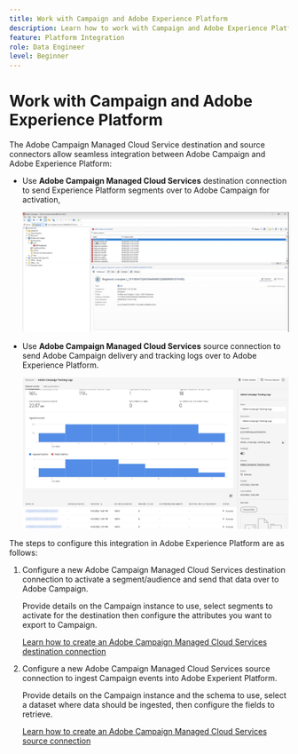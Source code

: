 ```yaml
---
title: Work with Campaign and Adobe Experience Platform
description: Learn how to work with Campaign and Adobe Experience Platform
feature: Platform Integration
role: Data Engineer
level: Beginner
---
```

# Work with Campaign and Adobe Experience Platform

The Adobe Campaign Managed Cloud Service destination and source connectors allow seamless integration between Adobe Campaign and Adobe Experience Platform:

* Use **Adobe Campaign Managed Cloud Services** destination connection to send Experience Platform segments over to Adobe Campaign for activation,

    ![](assets/aep-destination.png)

* Use **Adobe Campaign Managed Cloud Services** source connection to send Adobe Campaign delivery and tracking logs over to Adobe Experience Platform.

    ![](assets/aep-logs.png)

The steps to configure this integration in Adobe Experience Platform are as follows:

1. Configure a new Adobe Campaign Managed Cloud Services destination connection to activate a segment/audience and send that data over to Adobe Campaign.

    Provide details on the Campaign instance to use, select segments to activate for the destination then configure the attributes you want to export to Campaign.

    [Learn how to create an Adobe Campaign Managed Cloud Services destination connection](https://www.adobe.com/go/destinations-adobe-campaign-managed-cloud-services-en)

1. Configure a new Adobe Campaign Managed Cloud Services source connection to ingest Campaign events into Adobe Experient Platform.

    Provide details on the Campaign instance and the schema to use, select a dataset where data should be ingested, then configure the fields to retrieve.

    [Learn how to create an Adobe Campaign Managed Cloud Services source connection](https://www.adobe.com/go/sources-campaign-ui-en)
